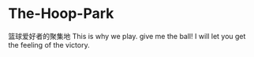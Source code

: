 # The-Hoop-Park
篮球爱好者的聚集地
This is why we play.
give me the ball!
I will let you get the feeling of the victory.

